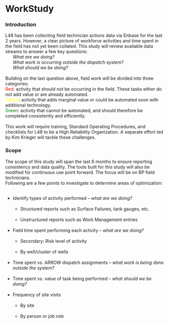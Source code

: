 # WorkStudy
### Introduction
L48 has been collecting field technician actions data via Enbase for the last 2 years.
However, a clear picture of workforce activities and time spent in the field has
not yet been collated. This study will review available data streams to answer a
few key questions:<br>
&nbsp;&nbsp;&nbsp;&nbsp;&nbsp;&nbsp;*What are we doing?*<br>
&nbsp;&nbsp;&nbsp;&nbsp;&nbsp;&nbsp;*What work is occurring outside the dispatch system?*<br>
&nbsp;&nbsp;&nbsp;&nbsp;&nbsp;&nbsp;*What should we be doing?*<br><br>
Building on the last question above, field work will be divided into three categories:  
<span style='color:red'>Red</span>: activity that should not be occurring in the field. These tasks either do not add value or are already automated.<br>
<span style='color:yellow'>Yellow</span>: activity that adds marginal value or could be automated soon with additional technology.<br>
<span style='color:green'>Green</span>: activity that cannot be automated, and should therefore be completed consistently and efficiently.<br><br> This work will require training, Standard Operating Procedures, and checklists for L48 to be a High Reliability Organization. A separate effort led by Kim Krieger will tackle these challenges.
<br>
### Scope
The scope of this study will span the last 6 months to ensure reporting consistency and data quality. The tools built for this study will also be modified for continuous use point forward. The focus will be on BP field technicians. <br>
Following are a few points to investigate to determine areas of optimization:<br>
&nbsp;&nbsp;&nbsp;&nbsp;&nbsp;&nbsp;
* Identify types of activity performed – *what are we doing?*<br>
&nbsp;&nbsp;&nbsp;&nbsp;&nbsp;&nbsp;&nbsp;&nbsp;&nbsp;&nbsp;&nbsp;&nbsp;
  * Structured reports such as Surface Failures, tank gauges, etc.<br>
&nbsp;&nbsp;&nbsp;&nbsp;&nbsp;&nbsp;&nbsp;&nbsp;&nbsp;&nbsp;&nbsp;&nbsp;
  * Unstructured reports such as Work Management entries<br>
&nbsp;&nbsp;&nbsp;&nbsp;&nbsp;&nbsp;
* Field time spent performing each activity – *what are we doing?*<br>
&nbsp;&nbsp;&nbsp;&nbsp;&nbsp;&nbsp;&nbsp;&nbsp;&nbsp;&nbsp;&nbsp;&nbsp;
  * Secondary: Risk level of activity<br>
&nbsp;&nbsp;&nbsp;&nbsp;&nbsp;&nbsp;&nbsp;&nbsp;&nbsp;&nbsp;&nbsp;&nbsp;
  * By well/cluster of wells<br>
&nbsp;&nbsp;&nbsp;&nbsp;&nbsp;&nbsp;
* Time spent vs. ARROW dispatch assignments – *what work is being done outside the system?*<br>
&nbsp;&nbsp;&nbsp;&nbsp;&nbsp;&nbsp;
* Time spent vs. value of task being performed – *what should we be doing?*<br>
&nbsp;&nbsp;&nbsp;&nbsp;&nbsp;&nbsp;
* Frequency of site visits<br>
&nbsp;&nbsp;&nbsp;&nbsp;&nbsp;&nbsp;&nbsp;&nbsp;&nbsp;&nbsp;&nbsp;&nbsp;
  * By site<br>
&nbsp;&nbsp;&nbsp;&nbsp;&nbsp;&nbsp;&nbsp;&nbsp;&nbsp;&nbsp;&nbsp;&nbsp;
  * By person or job role<br>
